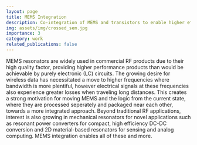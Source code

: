 ```yaml
---
layout: page
title: MEMS Integration
description: Co-integration of MEMS and transistors to enable higher efficiency in RF, power, and analog computing domains
img: assets/img/crossed_sem.jpg
importance: 3
category: work
related_publications: false
---
```


MEMS resonators are widely used in commercial RF products due to their high quality factor, providing higher performance products than would be achievable by purely electronic (LC) circuits. The growing desire for wireless data has necessitated a move to higher frequencies where bandwidth is more plentiful, however electrical signals at these frequencies also experience greater losses when traveling long distances. This creates a strong motivation for moving MEMS and the logic from the current state, where they are processed seperately and packaged near each other, towards a more integrated approach. Beyond traditional RF applications, interest is also growing in mechanical resonators for novel applications such as resonant power converters for compact, high efficiency DC-DC conversion and 2D material-based resonators for sensing and analog computing. MEMS integration enables all of these and more.